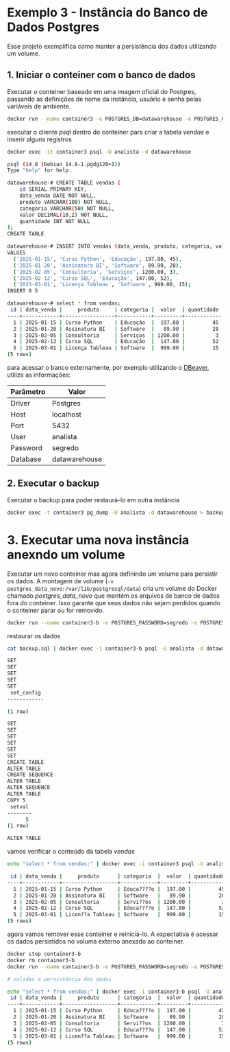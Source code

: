 # Exemplo 3 - Instância do Banco de Dados Postgres

Esse projeto exemplifica como manter a persistência dos dados utilizando um volume.


## 1. Iniciar o conteiner com o banco de dados

Executar o conteiner baseado em uma imagem oficial do Postgres, passando as definições de nome da instância, usuário e senha pelas variáveis de ambiente.
```sh
docker run --name container3 -e POSTGRES_DB=datawarehouse -e POSTGRES_USER=analista -e POSTGRES_PASSWORD=segredo -p 5432:5432 -d postgres:14.8
```

executar o cliente *psql* dentro do conteiner para criar a tabela *vendas* e inserir alguns registros

```sh
docker exec -it container3 psql -U analista -d datawarehouse

psql (14.8 (Debian 14.8-1.pgdg120+1))
Type "help" for help.

datawarehouse-# CREATE TABLE vendas (
    id SERIAL PRIMARY KEY,
    data_venda DATE NOT NULL,
    produto VARCHAR(100) NOT NULL,
    categoria VARCHAR(50) NOT NULL,
    valor DECIMAL(10,2) NOT NULL,
    quantidade INT NOT NULL
);
CREATE TABLE

datawarehouse-# INSERT INTO vendas (data_venda, produto, categoria, valor, quantidade)
VALUES
  ('2025-01-15', 'Curso Python', 'Educação', 197.00, 45),
  ('2025-01-20', 'Assinatura BI', 'Software', 89.90, 28),
  ('2025-02-05', 'Consultoria', 'Serviços', 1200.00, 3),
  ('2025-02-12', 'Curso SQL', 'Educação', 147.00, 52),
  ('2025-03-01', 'Licença Tableau', 'Software', 999.00, 15);
INSERT 0 5

datawarehouse-# select * from vendas;
 id | data_venda |     produto     | categoria |  valor  | quantidade
----+------------+-----------------+-----------+---------+------------
  1 | 2025-01-15 | Curso Python    | Educação  |  197.00 |         45
  2 | 2025-01-20 | Assinatura BI   | Software  |   89.90 |         28
  3 | 2025-02-05 | Consultoria     | Serviços  | 1200.00 |          3
  4 | 2025-02-12 | Curso SQL       | Educação  |  147.00 |         52
  5 | 2025-03-01 | Licença Tableau | Software  |  999.00 |         15
(5 rows)
```

para acessar o banco externamente, por exemplo utilizando o [DBeaver](https://dbeaver.io), utilize as informações:

Parâmetro|Valor
---|---
Driver| Postgres
Host| localhost
Port| 5432
User| analista
Password| segredo
Database| datawarehouse


## 2. Executar o backup

Executar o backup para poder restaurá-lo em outra instância
```sh
docker exec -t container3 pg_dump -U analista -d datawarehouse > backup.sql
```

# 3. Executar uma nova instância anexndo um volume

Executar um novo conteiner mas agora definindo um volume para persistir os dados. A montagem de volume (```-v postgres_data_novo:/var/lib/postgresql/data```) cria um volume do Docker chamado *postgres_data_novo* que mantém os arquivos de banco de dados fora do conteiner. Isso garante que seus dados não sejam perdidos quando o conteiner parar ou for removido.

```sh
docker run --name container3-b -e POSTGRES_PASSWORD=segredo -e POSTGRES_USER=analista -e POSTGRES_DB=datawarehouse -v container3-vol:/var/lib/postgresql/data -p 5433:5432 -d postgres:14.8
```

restaurar os dados
```sh
cat backup.sql | docker exec -i container3-b psql -U analista -d datawarehouse

SET
SET
SET
SET
SET
 set_config
------------

(1 row)

SET
SET
SET
SET
SET
SET
CREATE TABLE
ALTER TABLE
CREATE SEQUENCE
ALTER TABLE
ALTER SEQUENCE
ALTER TABLE
COPY 5
 setval
--------
      5
(1 row)

ALTER TABLE
```

vamos verificar o conteúdo da tabela *vendas*
```sh
echo "select * from vendas;" | docker exec -i container3 psql -U analista -d datawarehouse

 id | data_venda |     produto      | categoria  |  valor  | quantidade
----+------------+------------------+------------+---------+------------
  1 | 2025-01-15 | Curso Python     | Educa????o |  197.00 |         45
  2 | 2025-01-20 | Assinatura BI    | Software   |   89.90 |         28
  3 | 2025-02-05 | Consultoria      | Servi??os  | 1200.00 |          3
  4 | 2025-02-12 | Curso SQL        | Educa????o |  147.00 |         52
  5 | 2025-03-01 | Licen??a Tableau | Software   |  999.00 |         15
(5 rows)
```

agora vamos remover esse conteiner e reiniciá-lo. A expectativa é acessar os dados persistidos no voluma externo anexado ao conteiner.

```sh
docker stop container3-b
docker rm container3-b
docker run --name container3-b -e POSTGRES_PASSWORD=segredo -e POSTGRES_USER=analista -e POSTGRES_DB=datawarehouse -v container3-vol:/var/lib/postgresql/data -p 5433:5432 -d postgres:14.8

# validar a persistência dos dados

echo "select * from vendas;" | docker exec -i container3-b psql -U analista -d datawarehouse
 id | data_venda |     produto      | categoria  |  valor  | quantidade
----+------------+------------------+------------+---------+------------
  1 | 2025-01-15 | Curso Python     | Educa????o |  197.00 |         45
  2 | 2025-01-20 | Assinatura BI    | Software   |   89.90 |         28
  3 | 2025-02-05 | Consultoria      | Servi??os  | 1200.00 |          3
  4 | 2025-02-12 | Curso SQL        | Educa????o |  147.00 |         52
  5 | 2025-03-01 | Licen??a Tableau | Software   |  999.00 |         15
(5 rows)
```

